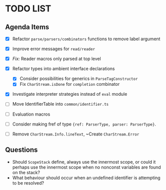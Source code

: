 TODO LIST
================================================================================


## Agenda Items ##

  + [x] Refactor `parse/parsers/combinators` functions to remove label argument
  + [x] Improve error messages for `read/reader`
  + [x] *Fix:* Reader macros only parsed at top level
  + [x] Refactor types into ambient interface declarations
    + [x] Consider possibilities for generics in `ParseTagConstructor`
    + [x] Fix `CharStream.isDone` for `completion` combinator
  + [x] Investigate interpreter strategies instead of `eval` module
  + [ ] Move IdentifierTable into `common/identifier.ts`
  + [ ] Evaluation macros
  + [ ] Consider making fref of type `{ref: ParserType, parser: ParserType}`.
  + [ ] Remove `CharStream.Info.lineText`, ~Create `CharStream.Error`


## Questions ##

  + Should `ScopeStack` define, always use the innermost scope, or could it
    perhaps use the innermost scope when no nonconst variables are found on the
    stack?
  + What behaviour should occur when an undefined identifier is attempting to be
    resolved?
